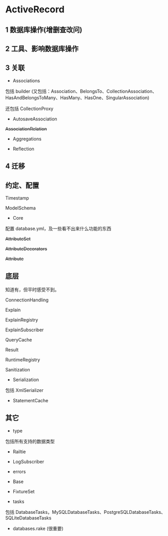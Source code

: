 # ActiveRecord

## 1 数据库操作(增删查改问)

## 2 工具、影响数据库操作

## 3 关联

- Associations

包括 builder (又包括：Association、BelongsTo、CollectionAssociation、HasAndBelongsToMany、HasMany、HasOne、SingularAssociation)

还包括 CollectionProxy

- AutosaveAssociation

~~AssociationRelation~~

- Aggregations

- Reflection

## 4 迁移

## 约定、配置

Timestamp

ModelSchema

- Core

配置 database.yml，及一些看不出来什么功能的东西

~~AttributeSet~~

~~AttributeDecorators~~

~~Attribute~~

## 底层

知道有，但平时感受不到。

ConnectionHandling

Explain

ExplainRegistry

ExplainSubscriber

QueryCache

Result

RuntimeRegistry

Sanitization

- Serialization

包括 XmlSerializer

- StatementCache

## 其它

- type

包括所有支持的数据类型

- Railtie

- LogSubscriber

- errors

- Base

- FixtureSet

- tasks

包括 DatabaseTasks，MySQLDatabaseTasks、PostgreSQLDatabaseTasks、SQLiteDatabaseTasks

- databases.rake (很重要)
